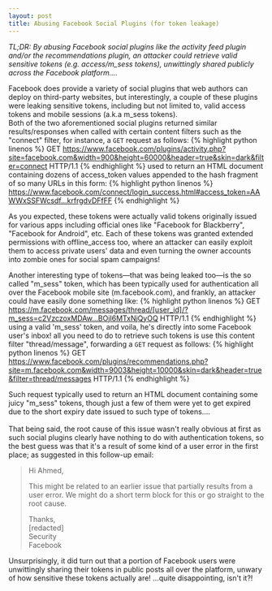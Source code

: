 ```yaml
---
layout: post
title: Abusing Facebook Social Plugins (for token leakage)
---
```

*TL;DR: By abusing Facebook social plugins like the activity feed plugin and/or the recommendations plugin, an attacker could retrieve valid sensitive tokens (e.g. access/m_sess tokens), unwittingly shared publicly across the Facebook platform....*

Facebook does provide a variety of social plugins that web authors can deploy on third-party websites, but interestingly, a couple of these plugins were leaking sensitive tokens, including but not limited to, valid access tokens and mobile sessions (a.k.a m\_sess tokens).
<br />
Both of the two aforementioned social plugins returned similar results/responses when called with certain content filters such as the "connect" filter, for instance, a `GET` request as follows:
{% highlight python linenos %}
GET https://www.facebook.com/plugins/activity.php?site=facebook.com&width=900&height=60000&header=true&skin=dark&filter=connect HTTP/1.1
{% endhighlight %}
used to return an HTML document containing dozens of access\_token values appended to the hash fragment of so many URLs in this form:
{% highlight python linenos %}
https://www.facebook.com/connect/login_success.html#access_token=AAWWxSSFWcsdf...krfrgdvDFfFF 
{% endhighlight %}

As you expected, these tokens were actually valid tokens originally issued for various apps including official ones like "Facebook for Blackberry", "Facebook for Android", etc. Each of these tokens was granted extended permissions with offline\_access too, where an attacker can easily exploit them to access private users' data and even turning the owner accounts into zombie ones for social spam campaigns!
<br />

Another interesting type of tokens—that was being leaked too—is the so called "m\_sess" token, which has been typically used for authentication all over the Facebook mobile site (m.facebook.com), and frankly, an attacker could have easily done something like: 
{% highlight python linenos %}
GET https://m.facebook.com/messages/thread/[user_id]/?m_sess=c2VzczoxMDAw...BOjI6MTxNjQyOQ HTTP/1.1
{% endhighlight %}
using a valid 'm\_sess' token, and voila, he's directly into some Facebook user's inbox! all you need to do to retrieve such tokens is use this content filter "thread/message", forwarding a `GET` request as follows:
{% highlight python linenos %}
GET https://www.facebook.com/plugins/recommendations.php?site=m.facebook.com&width=9003&height=10000&skin=dark&header=true&filter=thread/messages HTTP/1.1
{% endhighlight %}

Such request typically used to return an HTML document containing some juicy "m\_sess" tokens, though just a few of them were yet to get expired due to the short expiry date issued to such type of tokens....  
<br />
That being said, the root cause of this issue wasn't really obvious at first as such social plugins clearly have nothing to do with authentication tokens, so the best guess was that it's a result of some kind of a user error in the first place; as suggested in this follow-up email:

> Hi Ahmed,<br />
> 
> This might be related to an earlier issue that partially results from a user error.
> We might do a short term block for this or go straight to the root cause.
> 
> Thanks,<br />
> [redacted]<br />
> Security<br />
> Facebook

Unsurprisingly, it did turn out that a portion of Facebook users were unwittingly sharing their tokens in public posts all over the platform, unwary of how sensitive these tokens actually are! ...quite disappointing, isn't it?!
